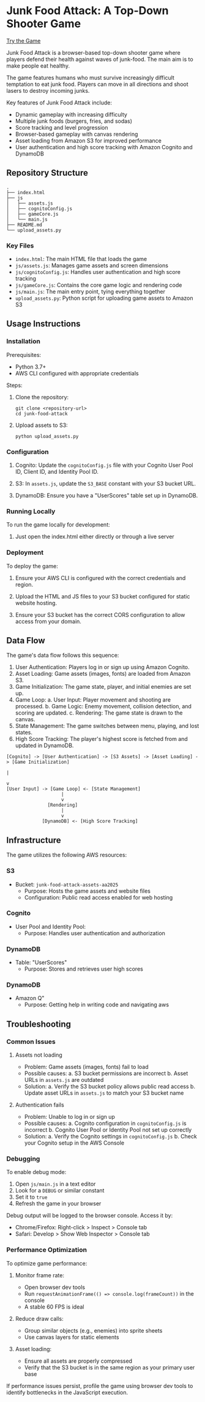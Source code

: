 # Junk Food Attack: A Top-Down Shooter Game

[Try the Game](https://junk-food-attack-website-2025-aara.s3.ap-southeast-2.amazonaws.com/index.html)

Junk Food Attack is a browser-based top-down shooter game where players defend their health against waves of junk-food. The main aim is to make people eat healthy.

The game features humans who must survive increasingly difficult temptation to eat junk food. Players can move in all directions and shoot lasers to destroy incoming junks.

Key features of Junk Food Attack include:

- Dynamic gameplay with increasing difficulty
- Multiple junk foods (burgers, fries, and sodas)
- Score tracking and level progression
- Browser-based gameplay with canvas rendering
- Asset loading from Amazon S3 for improved performance
- User authentication and high score tracking with Amazon Cognito and DynamoDB

## Repository Structure

```
.
├── index.html
├── js
│   ├── assets.js
│   ├── cognitoConfig.js
│   ├── gameCore.js
│   └── main.js
├── README.md
└── upload_assets.py
```

### Key Files

- `index.html`: The main HTML file that loads the game
- `js/assets.js`: Manages game assets and screen dimensions
- `js/cognitoConfig.js`: Handles user authentication and high score tracking
- `js/gameCore.js`: Contains the core game logic and rendering code
- `js/main.js`: The main entry point, tying everything together
- `upload_assets.py`: Python script for uploading game assets to Amazon S3

## Usage Instructions

### Installation

Prerequisites:

- Python 3.7+
- AWS CLI configured with appropriate credentials

Steps:

1. Clone the repository:

   ```
   git clone <repository-url>
   cd junk-food-attack
   ```

2. Upload assets to S3:
   ```
   python upload_assets.py
   ```

### Configuration

1. Cognito: Update the `cognitoConfig.js` file with your Cognito User Pool ID, Client ID, and Identity Pool ID.

2. S3: In `assets.js`, update the `S3_BASE` constant with your S3 bucket URL.

3. DynamoDB: Ensure you have a "UserScores" table set up in DynamoDB.

### Running Locally

To run the game locally for development:

1. Just open the index.html either directly or through a live server

### Deployment

To deploy the game:

1. Ensure your AWS CLI is configured with the correct credentials and region.

2. Upload the HTML and JS files to your S3 bucket configured for static website hosting.

3. Ensure your S3 bucket has the correct CORS configuration to allow access from your domain.

## Data Flow

The game's data flow follows this sequence:

1. User Authentication: Players log in or sign up using Amazon Cognito.
2. Asset Loading: Game assets (images, fonts) are loaded from Amazon S3.
3. Game Initialization: The game state, player, and initial enemies are set up.
4. Game Loop:
   a. User Input: Player movement and shooting are processed.
   b. Game Logic: Enemy movement, collision detection, and scoring are updated.
   c. Rendering: The game state is drawn to the canvas.
5. State Management: The game switches between menu, playing, and lost states.
6. High Score Tracking: The player's highest score is fetched from and updated in DynamoDB.

```
[Cognito] -> [User Authentication] -> [S3 Assets] -> [Asset Loading] -> [Game Initialization]
                                                                              |
                                                                              v
[User Input] -> [Game Loop] <- [State Management]
                    |
                    v
               [Rendering]
                    |
                    v
             [DynamoDB] <- [High Score Tracking]
```

## Infrastructure

The game utilizes the following AWS resources:

### S3

- Bucket: `junk-food-attack-assets-aa2025`
  - Purpose: Hosts the game assets and website files
  - Configuration: Public read access enabled for web hosting

### Cognito

- User Pool and Identity Pool:
  - Purpose: Handles user authentication and authorization

### DynamoDB

- Table: "UserScores"
  - Purpose: Stores and retrieves user high scores

### DynamoDB

- Amazon Q"
  - Purpose: Getting help in writing code and navigating aws

## Troubleshooting

### Common Issues

1. Assets not loading

   - Problem: Game assets (images, fonts) fail to load
   - Possible causes:
     a. S3 bucket permissions are incorrect
     b. Asset URLs in `assets.js` are outdated
   - Solution:
     a. Verify the S3 bucket policy allows public read access
     b. Update asset URLs in `assets.js` to match your S3 bucket name

2. Authentication fails
   - Problem: Unable to log in or sign up
   - Possible causes:
     a. Cognito configuration in `cognitoConfig.js` is incorrect
     b. Cognito User Pool or Identity Pool not set up correctly
   - Solution:
     a. Verify the Cognito settings in `cognitoConfig.js`
     b. Check your Cognito setup in the AWS Console

### Debugging

To enable debug mode:

1. Open `js/main.js` in a text editor
2. Look for a `DEBUG` or similar constant
3. Set it to `true`
4. Refresh the game in your browser

Debug output will be logged to the browser console. Access it by:

- Chrome/Firefox: Right-click > Inspect > Console tab
- Safari: Develop > Show Web Inspector > Console tab

### Performance Optimization

To optimize game performance:

1. Monitor frame rate:

   - Open browser dev tools
   - Run `requestAnimationFrame(() => console.log(frameCount))` in the console
   - A stable 60 FPS is ideal

2. Reduce draw calls:

   - Group similar objects (e.g., enemies) into sprite sheets
   - Use canvas layers for static elements

3. Asset loading:
   - Ensure all assets are properly compressed
   - Verify that the S3 bucket is in the same region as your primary user base

If performance issues persist, profile the game using browser dev tools to identify bottlenecks in the JavaScript execution.
